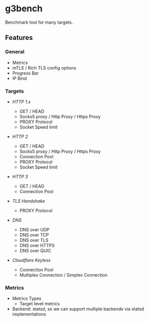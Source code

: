 # g3bench

Benchmark tool for many targets.

## Features

### General

- Metrics
- mTLS / Rich TLS config options
- Progress Bar
- IP Bind

### Targets

- *HTTP 1.x*

  * GET / HEAD
  * Socks5 proxy / Http Proxy / Https Proxy
  * PROXY Protocol
  * Socket Speed limit

- *HTTP 2*

  * GET / HEAD
  * Socks5 proxy / Http Proxy / Https Proxy
  * Connection Pool
  * PROXY Protocol
  * Socket Speed limit

- *HTTP 3*

  * GET / HEAD
  * Connection Pool

- *TLS Handshake*

  * PROXY Protocol

- *DNS*

  * DNS over UDP
  * DNS over TCP
  * DNS over TLS
  * DNS over HTTPS
  * DNS over QUIC

- *Cloudflare Keyless*

  * Connection Pool
  * Multiplex Connection / Simplex Connection

### Metrics

- Metrics Types
    * Target level metrics
- Backend: statsd, so we can support multiple backends via statsd implementations
